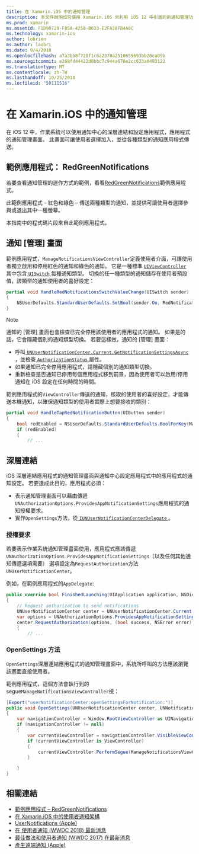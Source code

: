 ```yaml
---
title: 在 Xamarin.iOS 中的通知管理
description: 本文件說明如何使用 Xamarin.iOS 來利用 iOS 12 中引進的新通知管理功能。
ms.prod: xamarin
ms.assetid: F1D90729-F85A-425B-B633-E2FA38FB4A0C
ms.technology: xamarin-ios
author: lobrien
ms.author: laobri
ms.date: 9/4/2018
ms.openlocfilehash: a7a3bb8f720f1c6a2370a2510659693bb28ea09b
ms.sourcegitcommit: e268fd44422d0bbc7c944a678e2cc633a0493122
ms.translationtype: MT
ms.contentlocale: zh-TW
ms.lasthandoff: 10/25/2018
ms.locfileid: "50111516"
---
```

# <a name="notification-management-in-xamarinios"></a>在 Xamarin.iOS 中的通知管理

在 iOS 12 中，作業系統可以使用通知中心的深層連結和設定應用程式，應用程式的通知管理畫面。 此畫面可讓使用者選擇加入，並從各種類型的通知應用程式傳送。

## <a name="sample-app-redgreennotifications"></a>範例應用程式： RedGreenNotifications

若要查看通知管理的運作方式的範例，看看[RedGreenNotifications](https://developer.xamarin.com/samples/monotouch/iOS12/RedGreenNotifications)範例應用程式。

此範例應用程式 – 紅色和綠色 – 傳送兩種類型的通知，並提供可讓使用者選擇參與或退出其中一種螢幕。

本指南中的程式碼片段來自此範例應用程式。

## <a name="notification-management-screen"></a>通知 [管理] 畫面

範例應用程式，`ManageNotificationsViewController`定義使用者介面，可讓使用者獨立啟用和停用紅色的通知和綠色的通知。 它是一種標準 [`UIViewController`](https://developer.xamarin.com/api/type/UIKit.UIViewController/)
其中包含[ `UISwitch` ](https://developer.xamarin.com/api/type/UIKit.UISwitch/)每種通知類型。 切換的任一種類型的通知儲存在使用者預設值，該類型的通知使用者的喜好設定：

```csharp
partial void HandleRedNotificationsSwitchValueChange(UISwitch sender)
{
    NSUserDefaults.StandardUserDefaults.SetBool(sender.On, RedNotificationsEnabledKey);
}
```

> [!NOTE]
> 通知的 [管理] 畫面也會檢查已完全停用該使用者的應用程式的通知。 如果是的話，它會隱藏個別的通知類型切換。 若要這樣做，通知的 [管理] 畫面：
>
> - 呼叫[ `UNUserNotificationCenter.Current.GetNotificationSettingsAsync` ](https://developer.xamarin.com/api/member/UserNotifications.UNUserNotificationCenter.GetNotificationSettingsAsync()/) ，並檢查[ `AuthorizationStatus` ](https://developer.xamarin.com/api/property/UserNotifications.UNNotificationSettings.AuthorizationStatus/)屬性。
> - 如果通知已完全停用應用程式，請隱藏個別的通知類型切換。
> - 重新檢查是否通知已停用每個應用程式移到前景，因為使用者可以啟用/停用通知在 iOS 設定在任何時間的時間。

範例應用程式的`ViewController`傳送的通知，核取的使用者的喜好設定，才能傳送本機通知，以確保通知類型的使用者實際上想要接收的類別：

```csharp
partial void HandleTapRedNotificationButton(UIButton sender)
{
    bool redEnabled = NSUserDefaults.StandardUserDefaults.BoolForKey(ManageNotificationsViewController.RedNotificationsEnabledKey);
    if (redEnabled)
    {
        // ...
```

## <a name="deep-link"></a>深層連結

iOS 深層連結應用程式的通知管理畫面與通知中心設定應用程式中的應用程式的通知設定。 若要達成此目的，應用程式必須：

- 表示通知管理畫面可以藉由傳遞`UNAuthorizationOptions.ProvidesAppNotificationSettings`應用程式的通知授權要求。
- 實作`OpenSettings`方法，從[ `IUNUserNotificationCenterDelegate` ](https://developer.xamarin.com/api/type/UserNotifications.IUNUserNotificationCenterDelegate/)。

### <a name="authorization-request"></a>授權要求

若要表示作業系統通知管理畫面使用，應用程式應該傳遞`UNAuthorizationOptions.ProvidesAppNotificationSettings`（以及任何其他通知傳遞選項需要） 選項設定為`RequestAuthorization`方法`UNUserNotificationCenter`。

例如，在範例應用程式的`AppDelegate`:

```csharp
public override bool FinishedLaunching(UIApplication application, NSDictionary launchOptions)
{
    // Request authorization to send notifications
    UNUserNotificationCenter center = UNUserNotificationCenter.Current;
    var options = UNAuthorizationOptions.ProvidesAppNotificationSettings | UNAuthorizationOptions.Alert | UNAuthorizationOptions.Sound | UNAuthorizationOptions.Provisional;
    center.RequestAuthorization(options, (bool success, NSError error) =>
    {
        // ...
```

### <a name="opensettings-method"></a>OpenSettings 方法

`OpenSettings`深層連結應用程式的通知管理畫面中，系統所呼叫的方法應該瀏覽該畫面直接使用者。

範例應用程式，這個方法會執行到的 segue`ManageNotificationsViewController`視：

```csharp
[Export("userNotificationCenter:openSettingsForNotification:")]
public void OpenSettings(UNUserNotificationCenter center, UNNotification notification)
{
    var navigationController = Window.RootViewController as UINavigationController;
    if (navigationController != null)
    {
        var currentViewController = navigationController.VisibleViewController;
        if (currentViewController is ViewController)
        {
            currentViewController.PerformSegue(ManageNotificationsViewController.ShowManageNotificationsSegue, this);
        }

    }
}
```

## <a name="related-links"></a>相關連結

- [範例應用程式 – RedGreenNotifications](https://developer.xamarin.com/samples/monotouch/iOS12/RedGreenNotifications)
- [在 Xamarin.iOS 中的使用者通知架構](~/ios/platform/user-notifications/index.md)
- [UserNotifications (Apple)](https://developer.apple.com/documentation/usernotifications?language=objc)
- [在 使用者通知 (WWDC 2018) 最新消息](https://developer.apple.com/videos/play/wwdc2018/710/)
- [最佳做法和使用者通知 (WWDC 2017) 在最新消息](https://developer.apple.com/videos/play/wwdc2017/708/)
- [產生遠端通知 (Apple)](https://developer.apple.com/documentation/usernotifications/setting_up_a_remote_notification_server/generating_a_remote_notification)
